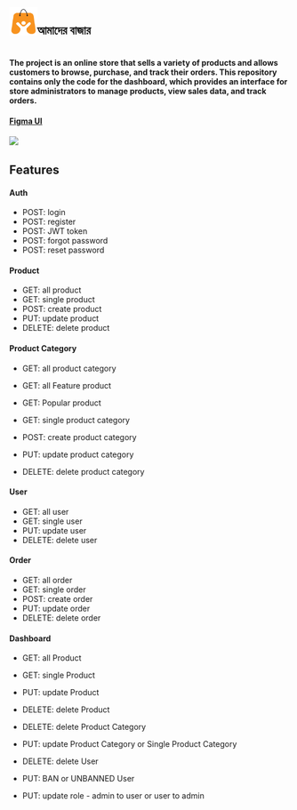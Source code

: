 <div style="display: flex">
<img
      src="./public/amder-bajar-logo.png"
      style="width: 50px; height: 50px"
    />
 <h2> আমাদের বাজার <h2/>

 </div>


####  The project is an online store that sells a variety of products and allows customers to browse, purchase, and track their orders. This repository contains only the code for the dashboard, which provides an interface for store administrators to manage products, view sales data, and track orders.



#### [Figma UI](https://www.figma.com/file/Douo9VLnXKBXb6B2cweSQs/Amader-Bazar?type=design&node-id=605%3A344&mode=design&t=Mne6rFKVXNd21MHM-1)

<img src="./public/showcase/design.svg">


## Features


#### Auth 
- POST: login
- POST: register
- POST: JWT token
- POST: forgot password
- POST: reset password



#### Product
- GET: all product
- GET: single product
- POST: create product
- PUT: update product
- DELETE: delete product



#### Product Category
- GET: all product category
- GET: all Feature  product
- GET: Popular product 

- GET: single product category
- POST: create product category
- PUT: update product category
- DELETE: delete product category




#### User
- GET: all user
- GET: single user
- PUT: update user
- DELETE: delete user


#### Order 
- GET: all order
- GET: single order
- POST: create order
- PUT: update order
- DELETE: delete order



#### Dashboard
- GET: all Product
- GET: single Product
- PUT: update Product
- DELETE: delete Product

- DELETE: delete Product Category
- PUT: update Product Category or Single Product Category

- DELETE: delete User
- PUT: BAN or UNBANNED User
- PUT: update role - admin to user or user to admin






